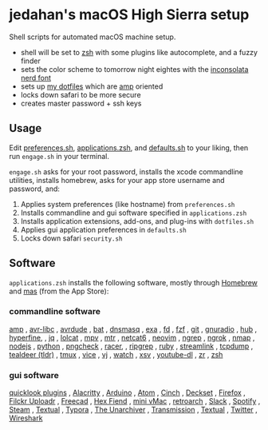 # jedahan's macOS High Sierra setup

Shell scripts for automated macOS machine setup.

- shell will be set to [zsh](zsh.org) with some plugins like autocomplete, and a fuzzy finder
- sets the color scheme to tomorrow night eightes with the [inconsolata nerd font](http://levien.com/type/myfonts/inconsolata.html)
- sets up [my dotfiles](https://github.com/jedahan/dotfiles) which are [amp](amp.rs) oriented
- locks down safari to be more secure
- creates master password + ssh keys

## Usage

Edit [preferences.sh](/preferences.sh), [applications.zsh](/applications.zsh), and [defaults.sh](/defaults.sh) to your liking, then run `engage.sh` in your terminal.

`engage.sh` asks for your root password, installs the xcode commandline utilities, installs homebrew, asks for your app store username and password, and:

  1. Applies system preferences (like hostname) from `preferences.sh`
  2. Installs commandline and gui software specified in `applications.zsh`
  3. Installs application extensions, add-ons, and plug-ins with `dotfiles.sh`
  4. Applies gui application preferences in `defaults.sh`
  5. Locks down safari `security.sh`

## Software

`applications.zsh` installs the following software, mostly through [Homebrew](http://brew.sh) and [mas](https://github.com/mas-cli/mas) (from the App Store):

### commandline software

[amp](amp.rs)
, [avr-libc](www.nongnu.org/avr-libc)
, [avrdude](www.nongnu.org/avrdude)
, [bat](github.com/sharkdp/bat)
, [dnsmasq](thekelleys.org.uk/dnsmasq/doc.html)
, [exa](the.exa.website/)
, [fd](github.com/sharkdp/fd)
, [fzf](github.com/junegunn/fzf)
, [git](git-scm.com)
, [gnuradio](gnuradio.org)
, [hub](hub.github.com)
, [hyperfine](github.com/sharkdp/hyperfine),
, [jq](stedolan.github.io/jq)
, [lolcat](github.com/ur0/lolcat)
, [mpv](mpv.io)
, [mtr](www.bitwizard.nl/mtr)
, [netcat6](deepspace6.net/projects/netcat6.html)
, [neovim](neovim.io)
, [ngrep](ngrep.sourceforge.net)
, [ngrok](ngrok.com)
, [nmap](nmap.org)
, [nodejs](nodejs.org)
, [python](python.org)
, [pngcheck](www.libpng.org/pub/png/apps/pngcheck.html)
, [racer](github.com/racer-rust/racer),
, [ripgrep](blog.burntsushi.net/ripgrep)
, [ruby](ruby-lang.org)
, [streamlink](streamlink.github.io)
, [tcpdump](tcpdump.org)
, [tealdeer (tldr)](github.com/dbrgn/tealdeer)
, [tmux](tmux.github.io)
, [vice](vice-emu.sourceforge.net)
, [vj](github.com/busyloop/vj)
, [watch](procps.sourceforge.net)
, [xsv](github.com/BurntSushi/xsv)
, [youtube-dl](rg3.github.io/youtube-dl)
, [zr](github.com/jedahan/zr)
, [zsh](zsh.org)

### gui software

[quicklook plugins](github.com/sindresorhus/quick-look-plugins)
, [Alacritty](github.com/jwilm/alacritty/#alacritty)
, [Arduino](arduino.cc)
, [Atom](atom.io)
, [Cinch](irradiatedsoftware.com/cinch/)
, [Deckset](google.com/?g=deckset)
, [Firefox](mozilla.org)
, [Filckr Uploadr](www.flickr.com/tools)
, [Freecad](freecadweb.org)
, [Hex Fiend](ridiculousfish.com/hexfiend)
, [mini vMac](www.gryphel.com/c/minivmac)
, [retroarch](www.retroarch.com)
, [Slack](slack.com)
, [Spotify](spotify.com)
, [Steam](steampowered.com)
, [Textual](codeux.com/textual)
, [Typora](typora.io)
, [The Unarchiver](theunarchiver.com)
, [Transmission](transmissionbt.com)
, [Textual](codeux.com/textual)
, [Twitter](twitter.com)
, [Wireshark](wireshark.org)
